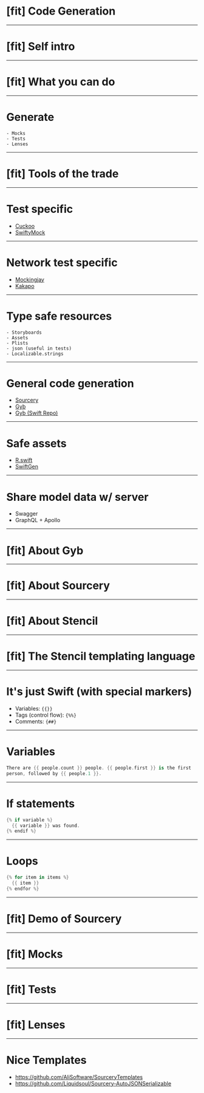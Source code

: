 # [fit] Code Generation

---

# [fit] Self intro

---

# [fit] What you can do

---

# Generate
    - Mocks
    - Tests
    - Lenses

---

# [fit] Tools of the trade

---

# Test specific
- [Cuckoo](https://github.com/Brightify/Cuckoo)
- [SwiftyMock](https://github.com/MakeAWishFoundation/SwiftyMocky)

---

# Network test specific
- [Mockingjay](https://github.com/kylef/Mockingjay)
- [Kakapo](https://github.com/devlucky/Kakapo)

---

# Type safe resources
    - Storyboards
    - Assets
    - Plists
    - json (useful in tests)
    - Localizable.strings

---

# General code generation
- [Sourcery](https://github.com/krzysztofzablocki/Sourcery)
- [Gyb](https://github.com/jph00/gyb)
- [Gyb (Swift Repo)](https://github.com/apple/swift/blob/664e5659c50fb35c6b8e08d05ca6a4e81bdae7f3/utils/gyb.py)

---

# Safe assets
- [R.swift](https://github.com/mac-cain13/R.swift)
- [SwiftGen](https://github.com/SwiftGen/SwiftGen)

---

# Share model data w/ server
- Swagger
- GraphQL + Apollo

---

# [fit] About Gyb

---

# [fit] About Sourcery

---

# [fit] About Stencil

---

# [fit] The Stencil templating language

---

# It's just Swift (with special markers)

- Variables: `{{}}`
- Tags (control flow): `{%%}`
- Comments: `{##}`

---

# Variables

```swift
There are {{ people.count }} people. {{ people.first }} is the first
person, followed by {{ people.1 }}.
```

---

# If statements

```swift
{% if variable %}
  {{ variable }} was found.
{% endif %}
```

---

# Loops

```swift
{% for item in items %}
  {{ item }}
{% endfor %}
```

---

# [fit] Demo of Sourcery

---

# [fit] Mocks

---

# [fit] Tests

---

# [fit] Lenses

---

# Nice Templates
- https://github.com/AliSoftware/SourceryTemplates
- https://github.com/Liquidsoul/Sourcery-AutoJSONSerializable
